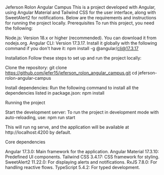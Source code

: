 Jeferson Rolon Angular Campus
This is a project developed with Angular, using Angular Material and Tailwind CSS for the user interface, along with SweetAlert2 for notifications. Below are the requirements and instructions for running the project locally.
Prerequisites
To run this project, you need the following:

Node.js: Version 18.x or higher (recommended). You can download it from nodejs.org.
Angular CLI: Version 17.3.17. Install it globally with the following command if you don't have it: npm install -g @angular/cli@17.3.17

Installation
Follow these steps to set up and run the project locally:

Clone the repository:
git clone https://github.com/jefer15/jeferson_rolon_angular_campus.git
cd jeferson-rolon-angular-campus

Install dependencies: Run the following command to install all the dependencies listed in package.json:
npm install

Running the project

Start the development server: To run the project in development mode with auto-reloading, use:
npm run start

This will run ng serve, and the application will be available at http://localhost:4200 by default.

Core dependencies

Angular 17.3.0: Main framework for the application.
Angular Material 17.3.10: Predefined UI components.
Tailwind CSS 3.4.17: CSS framework for styling.
SweetAlert2 11.22.0: For displaying alerts and notifications.
RxJS 7.8.0: For handling reactive flows.
TypeScript 5.4.2: For typed development.

